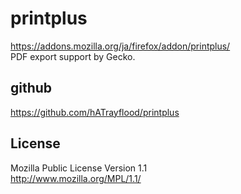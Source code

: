 printplus
=========
https://addons.mozilla.org/ja/firefox/addon/printplus/  
PDF export support by Gecko.

github
------
https://github.com/hATrayflood/printplus

License
-------
Mozilla Public License Version 1.1  
http://www.mozilla.org/MPL/1.1/  
